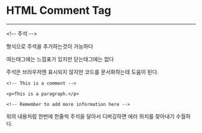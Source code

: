 # HTML Comment Tag
----------------------

\<!-- 주석 -->

형식으로 주석을 추가하는것이 가능하다

여는태그에는 느낌표가 있지만 닫는태그에는 없다

주석은 브라우저엔 표시되지 않지만 코드를 문서화하는데 도움이 된다.

```
<!-- This is a comment -->

<p>This is a paragraph.</p>

<!-- Remember to add more information here -->
```

위의 내용처럼 한번에 한줄씩 주석을 달아서 디버깅하면 에러 위치를 찾아내기 수월하다.

